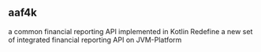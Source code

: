 ## aaf4k
a common financial reporting API implemented in Kotlin
Redefine a new set of integrated financial reporting API on JVM-Platform
